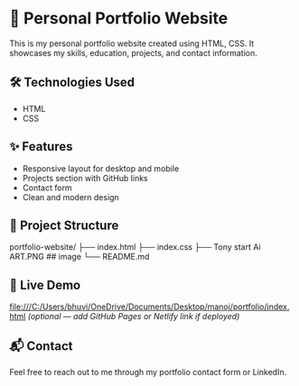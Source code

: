 # 💼 Personal Portfolio Website

This is my personal portfolio website created using HTML, CSS. It showcases my skills, education, projects, and contact information.

## 🛠️ Technologies Used
- HTML
- CSS

## ✨ Features
- Responsive layout for desktop and mobile
- Projects section with GitHub links
- Contact form
- Clean and modern design

## 📂 Project Structure

portfolio-website/
├── index.html
├── index.css
├── Tony start Ai ART.PNG ## image
└── README.md


## 🚀 Live Demo
[file:///C:/Users/bhuvi/OneDrive/Documents/Desktop/manoj/portfolio/index.html](#) *(optional — add GitHub Pages or Netlify link if deployed)*

## 📬 Contact
Feel free to reach out to me through my portfolio contact form or LinkedIn.


